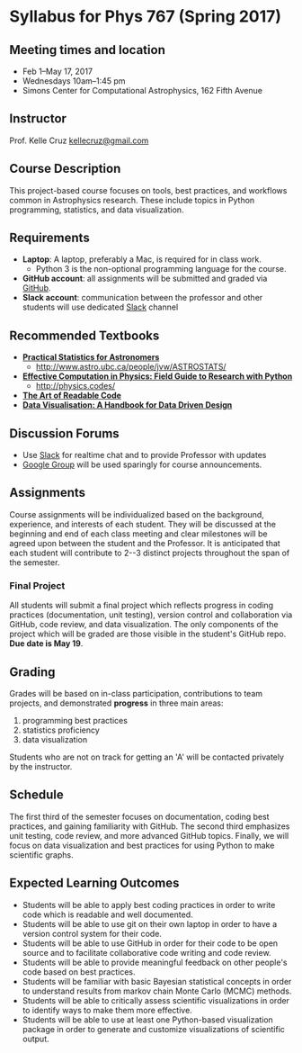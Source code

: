 # Syllabus for Phys 767 (Spring 2017)

## Meeting times and location
- Feb 1–May 17, 2017
- Wednesdays 10am–1:45 pm 
- Simons Center for Computational Astrophysics, 162 Fifth Avenue

## Instructor
 Prof. Kelle Cruz 
 kellecruz@gmail.com 

## Course Description
This project-based course focuses on tools, best practices, and workflows common in Astrophysics research. These include 
topics in Python programming, statistics, and data visualization. 

## Requirements
- **Laptop**: A laptop, preferably a Mac, is required for in class work.
  - Python 3 is the non-optional programming language for the course.
- **GitHub account**: all assignments will be submitted and graded via [GitHub](http://github.com).
- **Slack account**: communication between the professor and other students will use dedicated [Slack](https://phys767.slack.com/shared_invite/MTM1MDU1ODg4Mzg3LTE0ODU4OTkzMDgtYTgwMDk4NjUxNA) channel

## Recommended Textbooks
- **[Practical Statistics for Astronomers](http://amzn.to/2jgYAyI)**
  - http://www.astro.ubc.ca/people/jvw/ASTROSTATS/
- **[Effective Computation in Physics: Field Guide to Research with Python](http://amzn.to/2kvedaZ)**
  - http://physics.codes/
- **[The Art of Readable Code](http://amzn.to/2j6LMQp)**
- **[Data Visualisation: A Handbook for Data Driven Design](http://amzn.to/2klNb2z)**

## Discussion Forums
- Use [Slack](https://phys767.slack.com/shared_invite/MTM1MDU1ODg4Mzg3LTE0ODU4OTkzMDgtYTgwMDk4NjUxNA) for realtime chat and to provide Professor with updates
- [Google Group](https://groups.google.com/forum/#!forum/phys767-spring2017) will be used sparingly for course announcements.

## Assignments
Course assignments will be individualized based on the background, experience, and interests of each student. They will be discussed at the beginning and end of each class meeting and clear milestones will be agreed upon between the student and the Professor. It is anticipated that each student will contribute to 2--3 distinct projects throughout the span of the semester.
### Final Project
All students will submit a final project which reflects progress in coding practices (documentation, unit testing), version control and collaboration via GitHub, code review, and data visualization. The only components of the project which will be graded are those visible in the student's GitHub repo. **Due date is May 19**. 

## Grading
Grades will be based on in-class participation, contributions to team projects, and demonstrated **progress** in three main areas:

1. programming best practices
2. statistics proficiency
3. data visualization

Students who are not on track for getting an 'A' will be contacted privately by the instructor. 

## Schedule
The first third of the semester focuses on documentation, coding best practices, and gaining familiarity with GitHub. The second third emphasizes unit testing, code review, and more advanced GitHub topics. Finally, we will focus on data visualization and best practices for using Python to make scientific graphs.

## Expected Learning Outcomes
- Students will be able to apply best coding practices in order to write code which is readable and well documented.
- Students will be able to use git on their own laptop in order to have a version control system for their code.
- Students will be able to use GitHub in order for their code to be open source and to facilitate collaborative code writing and code review.
- Students will be able to provide meaningful feedback on other people's code based on best practices.
- Students will be familiar with basic Bayesian statistical concepts in order to understand results from markov chain Monte Carlo (MCMC) methods.
- Students will be able to critically assess scientific visualizations in order to identify ways to make them more effective.
- Students will be able to use at least one Python-based visualization package in order to generate and customize visualizations of scientific output.
